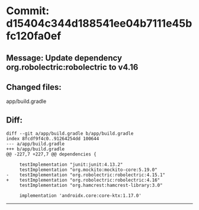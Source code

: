 # Commit: d15404c344d188541ee04b7111e45bfc120fa0ef
## Message: Update dependency org.robolectric:robolectric to v4.16
## Changed files:
app/build.gradle

## Diff:
```
diff --git a/app/build.gradle b/app/build.gradle
index 8fcdf9f4c0..91264254dd 100644
--- a/app/build.gradle
+++ b/app/build.gradle
@@ -227,7 +227,7 @@ dependencies {
 
     testImplementation "junit:junit:4.13.2"
     testImplementation "org.mockito:mockito-core:5.19.0"
-    testImplementation "org.robolectric:robolectric:4.15.1"
+    testImplementation "org.robolectric:robolectric:4.16"
     testImplementation "org.hamcrest:hamcrest-library:3.0"
 
     implementation 'androidx.core:core-ktx:1.17.0'
```
-----------------------------------
